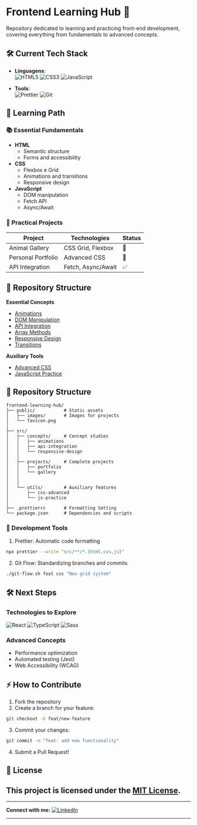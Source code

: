 # Frontend Learning Hub 🚀

Repository dedicated to learning and practicing front-end development, covering everything from fundamentals to advanced concepts.

## 🛠 Current Tech Stack

- **Linguagens**:  
  ![HTML5](https://img.shields.io/badge/HTML5-E34F26?style=flat&logo=html5&logoColor=white)
  ![CSS3](https://img.shields.io/badge/CSS3-1572B6?style=flat&logo=css3&logoColor=white)
  ![JavaScript](https://img.shields.io/badge/JavaScript-F7DF1E?style=flat&logo=javascript&logoColor=black)

- **Tools**:  
  ![Prettier](https://img.shields.io/badge/Prettier-F7B93E?style=flat&logo=prettier&logoColor=white)
  ![Git](https://img.shields.io/badge/Git-F05032?style=flat&logo=git&logoColor=white)

## 🧠 Learning Path

### 📚 Essential Fundamentals

- **HTML**
  - Semantic structure
  - Forms and accessibility
- **CSS**
  - Flexbox e Grid
  - Animations and transitions
  - Responsive design
- **JavaScript**
  - DOM manipulation
  - Fetch API
  - Async/Await

### 🚀 Practical Projects

| Project            | Technologies       | Status |
| ------------------ | ------------------ | ------ |
| Animal Gallery     | CSS Grid, Flexbox  | 🚧     |
| Personal Portfolio | Advanced CSS       | 📅     |
| API Integration    | Fetch, Async/Await | ✅     |

## 📂 Repository Structure

**Essential Concepts**

- [Animations](https://github.com/GiulioArantes/meu-projeto-didatico/tree/main/src/concepts/animations)
- [DOM Manipulation](https://github.com/GiulioArantes/meu-projeto-didatico/tree/main/src/concepts/dom-manipulation)
- [API Integration](https://github.com/GiulioArantes/meu-projeto-didatico/tree/main/src/concepts/api-integration)
- [Array Methods](https://github.com/GiulioArantes/meu-projeto-didatico/tree/main/src/concepts/array-methods)
- [Responsive Design](https://github.com/GiulioArantes/meu-projeto-didatico/tree/main/src/concepts/responsive-design)
- [Transitions](https://github.com/GiulioArantes/meu-projeto-didatico/tree/main/src/concepts/transition)

**Auxiliary Tools**

- [Advanced CSS](https://github.com/GiulioArantes/meu-projeto-didatico/tree/main/src/utils/css-advanced)
- [JavaScript Practice](https://github.com/GiulioArantes/meu-projeto-didatico/tree/main/src/utils/js-practice)

## 📂 Repository Structure

```plaintext
frontend-learning-hub/
├── public/           # Static assets
│   ├── images/       # Images for projects
│   └── favicon.png
│
├── src/
│   ├── concepts/     # Concept studies
│   │   ├── animations
│   │   ├── api-integration
│   │   └── responsive-design
│   │
│   ├── projects/     # Complete projects
│   │   ├── portfolio
│   │   └── gallery
│   │
│   │
│   └── utils/        # Auxiliary features
│       ├── css-advanced
│       └── js-practice
│
├── .prettierrc       # Formatting Setting
└── package.json      # Dependencies and scripts
```

### 🔧 Development Tools

1. Prettier: Automatic code formatting

```bash
npx prettier --write "src/**/*.{html,css,js}"
```

2. Git Flow: Standardizing branches and commits

```bash
./git-flow.sh feat css "New grid system"
```

## 🛠 Next Steps

### Technologies to Explore

![React](https://img.shields.io/badge/React-61DAFB?style=flat&logo=react&logoColor=black)
![TypeScript](https://img.shields.io/badge/TypeScript-3178C6?style=flat&logo=typescript&logoColor=white)
![Sass](https://img.shields.io/badge/Sass-CC6699?style=flat&logo=sass&logoColor=white)

### Advanced Concepts

- Performance optimization
- Automated testing (Jest)
- Web Accessibility (WCAG)

## ⚡ How to Contribute

1. Fork the repository
2. Create a branch for your feature:

```bash
git checkout -b feat/new-feature
```

3. Commit your changes:

```bash
git commit -m "feat: add new functionality"
```

4. Submit a Pull Request!

## 📄 License

## This project is licensed under the [MIT License](https://opensource.org/licenses/MIT).

---

**Connect with me:**
[![LinkedIn](https://img.shields.io/badge/LinkedIn-0077B5?style=flat&logo=linkedin&logoColor=white)](https://www.linkedin.com/in/giulio-arantes/)

---
